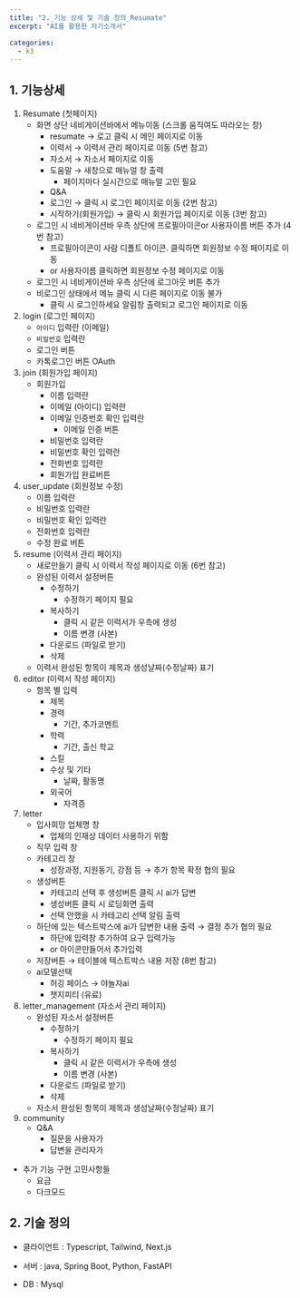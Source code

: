```yaml
---
title: "2._기능 상세 및 기술 정의_Resumate"
excerpt: "AI를 활용한 자기소개서"

categories:
  - k3
---
```


## 1. 기능상세
1. Resumate (첫페이지)
    - 화면 상단 네비게이션바에서 메뉴이동 (스크롤 움직여도 따라오는 창)
        - resumate → 로고 클릭 시 메인 페이지로 이동
        - 이력서 → 이력서 관리 페이지로 이동 (5번 참고)
        - 자소서 → 자소서 페이지로 이동
        - 도움말 → 새창으로 매뉴얼 창 출력
            - 페이지마다 실시간으로 매뉴얼 고민 필요
        - Q&A
        - 로그인 → 클릭 시 로그인 페이지로 이동 (2번 참고)
        - 시작하기(회원가입) → 클릭 시 회원가입 페이지로 이동 (3번 참고)
    - 로그인 시 네비게이션바 우측 상단에 프로필아이콘or 사용자이름 버튼 추가 (4번 참고)
        - 프로필아이콘이 사람 디폴트 아이콘. 클릭하면 회원정보 수정 페이지로 이동
        - or 사용자이름 클릭하면 회원정보 수정 페이지로 이동
    - 로그인 시 네비게이션바 우측 상단에 로그아웃 버튼 추가
    - 비로그인 상태에서 메뉴 클릭 시 다른 페이지로 이동 불가
        - 클릭 시 로그인하세요 알림창 출력되고 로그인 페이지로 이동
2. login (로그인 페이지)
    - `아이디` 입력란 (이메일)
    - `비밀번호` 입력란
    - 로그인 버튼
    - 카톡로그인 버튼 OAuth
3. join (회원가입 페이지)
    - 회원가입
        - 이름 입력란
        - 이메일 (아이디) 입력란
        - 이메일 인증번호 확인 입력란
            - 이메일 인증 버튼
        - 비밀번호 입력란
        - 비밀번호 확인 입력란
        - 전화번호 입력란
        - 회원가입 완료버튼
4. user_update (회원정보 수정)
    - 이름 입력란
    - 비밀번호 입력란
    - 비밀번호 확인 입력란
    - 전화번호 입력란
    - 수정 완료 버튼
5. resume (이력서 관리 페이지)
    - 새로만들기 클릭 시  이력서 작성 페이지로 이동 (6번 참고)
    - 완성된 이력서 설정버튼
        - 수정하기
            - 수정하기 페이지 필요
        - 복사하기
            - 클릭 시 같은 이력서가 우측에 생성
            - 이름 변경 (사본)
        - 다운로드 (파일로 받기)
        - 삭제
    - 이력서 완성된 항목이 제목과 생성날짜(수정날짜) 표기
6. editor (이력서 작성 페이지)
    - 항목 별 입력
        - 제목
        - 경력
            - 기간, 추가코멘트
        - 학력
            - 기간, 출신 학교
        - 스킬
        - 수상 및 기타
            - 날짜, 활동명
        - 외국어
            - 자격증
7. letter
    - 입사희망 업체명 창
        - 업체의 인재상 데이터 사용하기 위함
    - 직무 입력 창
    - 카테고리 창
        - 성장과정, 지원동기, 강점 등 → 추가 항목 확정 협의 필요
    - 생성버튼
        - 카테고리 선택 후 생성버튼 클릭 시 ai가 답변
        - 생성버튼 클릭 시 로딩화면 출력
        - 선택 안했을 시 카테고리 선택 알림 출력
    - 하단에 있는 텍스트박스에 ai가 답변한 내용 출력 → 결정 추가 협의 필요
        - 하단에 입력창 추가하여 요구 입력가능
        - or 아이콘만들어서 추가입력
    - 저장버튼 → 테이블에 텍스트박스 내용 저장 (8번 참고)
    - ai모델선택
        - 허깅 페이스 → 야놀자ai
        - 챗지피티 (유료)
8. letter_management (자소서 관리 페이지)
    - 완성된 자소서 설정버튼
        - 수정하기
            - 수정하기 페이지 필요
        - 복사하기
            - 클릭 시 같은 이력서가 우측에 생성
            - 이름 변경 (사본)
        - 다운로드 (파일로 받기)
        - 삭제
    - 자소서 완성된 항목이 제목과 생성날짜(수정날짜) 표기
9. community
    - Q&A
        - 질문을 사용자가
        - 답변을 관리자가
        
- 추가 기능 구현 고민사항들
    - 요금
    - 다크모드

## 2. 기술 정의

- 클라이언트 : Typescript, Tailwind, Next.js

- 서버 : java, Spring Boot, Python, FastAPI

- DB : Mysql